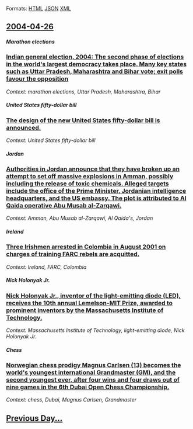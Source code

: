 
Formats: [HTML](2004/04/26/index.html)  [JSON](2004/04/26/index.json)  [XML](2004/04/26/index.xml)  

## [2004-04-26](/news/2004/04/26/index.md)

##### Marathon elections
### [ Indian general election, 2004: The second phase of elections in the world's largest democracy takes place. Many key states such as Uttar Pradesh, Maharashtra and Bihar vote; exit polls favour the opposition ](/news/2004/04/26/indian-general-election-2004-the-second-phase-of-elections-in-the-world-s-largest-democracy-takes-place-many-key-states-such-as-uttar-pr.md)
_Context: marathon elections, Uttar Pradesh, Maharashtra, Bihar_

##### United States fifty-dollar bill
### [ The design of the new United States fifty-dollar bill is announced. ](/news/2004/04/26/the-design-of-the-new-united-states-fifty-dollar-bill-is-announced.md)
_Context: United States fifty-dollar bill_

##### Jordan
### [ Authorities in Jordan announce that they have broken up an attempt to set off massive explosions in Amman, possibly including the release of toxic chemicals. Alleged targets include the office of the Prime Minister, Jordanian intelligence headquarters, and the US embassy. The plot is attributed to Al Qaida operative Abu Musab al-Zarqawi. ](/news/2004/04/26/authorities-in-jordan-announce-that-they-have-broken-up-an-attempt-to-set-off-massive-explosions-in-amman-possibly-including-the-release-o.md)
_Context: Amman, Abu Musab al-Zarqawi, Al Qaida's, Jordan_

##### Ireland
### [ Three Irishmen arrested in Colombia in August 2001 on charges of training FARC rebels are acquitted. ](/news/2004/04/26/three-irishmen-arrested-in-colombia-in-august-2001-on-charges-of-training-farc-rebels-are-acquitted.md)
_Context: Ireland, FARC, Colombia_

##### Nick Holonyak Jr.
### [ Nick Holonyak Jr., inventor of the light-emitting diode (LED), receives the 10th annual Lemelson-MIT Prize, awarded to prominent inventors by the Massachusetts Institute of Technology. ](/news/2004/04/26/nick-holonyak-jr-inventor-of-the-light-emitting-diode-led-receives-the-10th-annual-lemelson-mit-prize-awarded-to-prominent-inventors.md)
_Context: Massachusetts Institute of Technology, light-emitting diode, Nick Holonyak Jr._

##### Chess
### [ Norwegian chess prodigy Magnus Carlsen (13) becomes the world's youngest international Grandmaster (GM), and the second youngest ever, after four wins and four draws out of nine games in the 6th Dubai Open Chess Championship. ](/news/2004/04/26/norwegian-chess-prodigy-magnus-carlsen-13-becomes-the-world-s-youngest-international-grandmaster-gm-and-the-second-youngest-ever-afte.md)
_Context: chess, Dubai, Magnus Carlsen, Grandmaster_

## [Previous Day...](/news/2004/04/25/index.md)

